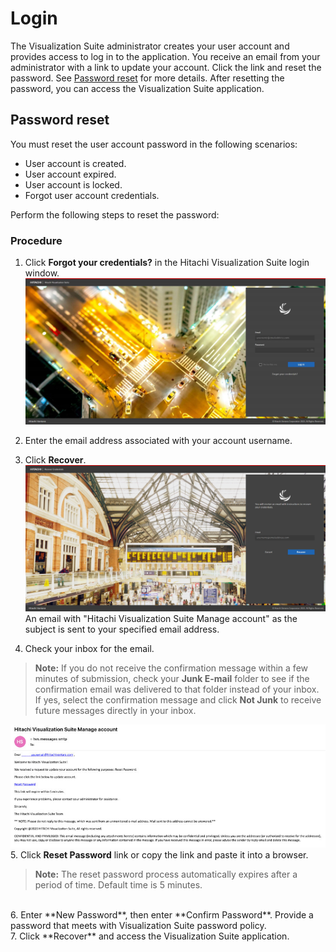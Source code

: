 # Login

The Visualization Suite administrator creates your user account and provides access to log in
to the application.
You receive an email from your administrator with a link to update your account. Click the link
and reset the password. See [Password reset](#password-reset) for more details.
After resetting the password, you can access the Visualization Suite application.

## Password reset

You must reset the user account password in the following scenarios:

- User account is created.
- User account expired.
- User account is locked.
- Forgot user account credentials.<p>

Perform the following steps to reset the password:

### Procedure

1. Click **Forgot your credentials?** in the Hitachi Visualization Suite login window.<br>![](../assets/images/Forgotyourcredentials.png)<br>

2. Enter the email address associated with your account username.

3. Click **Recover**.<br>![](../assets/images/Recover.png)<br>An email with "Hitachi Visualization Suite Manage account" as the subject is sent to your
   specified email address.

4.  Check your inbox for the email.<br>
   > **Note:** If you do not receive the confirmation message within a few minutes
   > of submission, check your **Junk E-mail** folder to see if the confirmation
   > email was delivered to that folder instead of your inbox. If yes, select the
   > confirmation message and click **Not Junk** to receive future messages
   > directly in your inbox.

   ![email](../assets/images/manageaccountemail.png)<br>
5. Click **Reset Password** link or copy the link and paste it into a browser.
   > **Note:** The reset password process automatically expires after a period of
   > time. Default time is 5 minutes.
   
   <br>
6. Enter **New Password**, then enter **Confirm Password**. Provide a password that meets
      with Visualization Suite password policy.<br>
7. Click **Recover** and access the Visualization Suite application.
